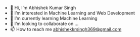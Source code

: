 - 👋 Hi, I’m Abhishek Kumar Singh
- 👀 I’m interested in Machine Learning and Web Development
- 🌱 I’m currently learning Machine Learning
- 💞️ I’m looking to collaborate on ...
- 📫 How to reach me abhishekkrsingh369@gmail.com

<!---
average-joe25/average-joe25 is a ✨ special ✨ repository because its `README.md` (this file) appears on your GitHub profile.
You can click the Preview link to take a look at your changes.
--->
